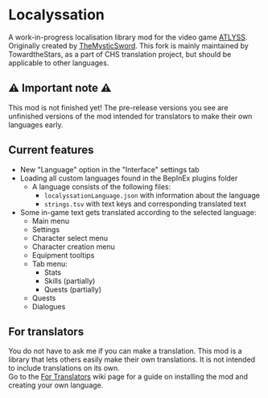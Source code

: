 # Localyssation
A work-in-progress localisation library mod for the video game [ATLYSS](https://store.steampowered.com/app/2768430/ATLYSS/).
Originally created by [TheMysticSword](https://github.com/TheMysticSword/Localyssation).
This fork is mainly maintained by TowardtheStars, as a part of CHS translation project, but should be applicable to other languages.

## :warning: Important note :warning:
This mod is not finished yet! The pre-release versions you see are unfinished versions of the mod intended for translators to make their own languages early.

## Current features
* New "Language" option in the "Interface" settings tab
* Loading all custom languages found in the BepInEx plugins folder
  * A language consists of the following files:
    * `localyssationLanguage.json` with information about the language
    * `strings.tsv` with text keys and corresponding translated text
* Some in-game text gets translated according to the selected language:
  * Main menu
  * Settings
  * Character select menu
  * Character creation menu
  * Equipment tooltips
  * Tab menu:
    * Stats
    * Skills (partially)
    * Quests (partially)
  * Quests
  * Dialogues

## For translators
You do not have to ask me if you can make a translation. This mod is a library that lets others easily make their own translations. It is not intended to include translations on its own.  
Go to the [For Translators](https://github.com/TheMysticSword/Localyssation/wiki/For-Translators) wiki page for a guide on installing the mod and creating your own language.
